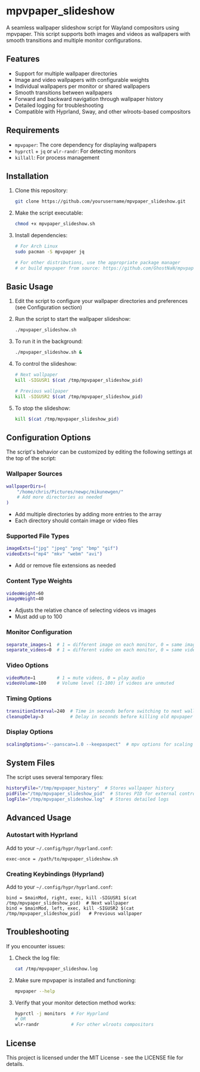 # mpvpaper_slideshow

A seamless wallpaper slideshow script for Wayland compositors using mpvpaper. This script supports both images and videos as wallpapers with smooth transitions and multiple monitor configurations.

## Features

- Support for multiple wallpaper directories
- Image and video wallpapers with configurable weights
- Individual wallpapers per monitor or shared wallpapers
- Smooth transitions between wallpapers
- Forward and backward navigation through wallpaper history
- Detailed logging for troubleshooting
- Compatible with Hyprland, Sway, and other wlroots-based compositors

## Requirements

- `mpvpaper`: The core dependency for displaying wallpapers
- `hyprctl` + `jq` or `wlr-randr`: For detecting monitors
- `killall`: For process management

## Installation

1. Clone this repository:
   ```bash
   git clone https://github.com/yourusername/mpvpaper_slideshow.git
   ```

2. Make the script executable:
   ```bash
   chmod +x mpvpaper_slideshow.sh
   ```

3. Install dependencies:
   ```bash
   # For Arch Linux
   sudo pacman -S mpvpaper jq
   
   # For other distributions, use the appropriate package manager
   # or build mpvpaper from source: https://github.com/GhostNaN/mpvpaper
   ```

## Basic Usage

1. Edit the script to configure your wallpaper directories and preferences (see Configuration section)

2. Run the script to start the wallpaper slideshow:
   ```bash
   ./mpvpaper_slideshow.sh
   ```

3. To run it in the background:
   ```bash
   ./mpvpaper_slideshow.sh &
   ```

4. To control the slideshow:
   ```bash
   # Next wallpaper
   kill -SIGUSR1 $(cat /tmp/mpvpaper_slideshow_pid)
   
   # Previous wallpaper
   kill -SIGUSR2 $(cat /tmp/mpvpaper_slideshow_pid)
   ```

5. To stop the slideshow:
   ```bash
   kill $(cat /tmp/mpvpaper_slideshow_pid)
   ```

## Configuration Options

The script's behavior can be customized by editing the following settings at the top of the script:

### Wallpaper Sources

```bash
wallpaperDirs=(
    "/home/chris/Pictures/newpc/mikunewgen/"
    # Add more directories as needed
)
```
- Add multiple directories by adding more entries to the array
- Each directory should contain image or video files

### Supported File Types

```bash
imageExts=("jpg" "jpeg" "png" "bmp" "gif")
videoExts=("mp4" "mkv" "webm" "avi")
```
- Add or remove file extensions as needed

### Content Type Weights

```bash
videoWeight=60
imageWeight=40
```
- Adjusts the relative chance of selecting videos vs images
- Must add up to 100

### Monitor Configuration

```bash
separate_images=1  # 1 = different image on each monitor, 0 = same image on all monitors
separate_videos=0  # 1 = different video on each monitor, 0 = same video on all monitors
```

### Video Options

```bash
videoMute=1        # 1 = mute videos, 0 = play audio
videoVolume=100    # Volume level (1-100) if videos are unmuted
```

### Timing Options

```bash
transitionInterval=240  # Time in seconds before switching to next wallpaper
cleanupDelay=3          # Delay in seconds before killing old mpvpaper instances
```

### Display Options

```bash
scalingOptions="--panscan=1.0 --keepaspect"  # mpv options for scaling content
```

## System Files

The script uses several temporary files:

```bash
historyFile="/tmp/mpvpaper_history"  # Stores wallpaper history
pidFile="/tmp/mpvpaper_slideshow_pid"  # Stores PID for external control
logFile="/tmp/mpvpaper_slideshow.log"  # Stores detailed logs
```

## Advanced Usage

### Autostart with Hyprland

Add to your `~/.config/hypr/hyprland.conf`:

```
exec-once = /path/to/mpvpaper_slideshow.sh
```

### Creating Keybindings (Hyprland)

Add to your `~/.config/hypr/hyprland.conf`:

```
bind = $mainMod, right, exec, kill -SIGUSR1 $(cat /tmp/mpvpaper_slideshow_pid)  # Next wallpaper
bind = $mainMod, left, exec, kill -SIGUSR2 $(cat /tmp/mpvpaper_slideshow_pid)   # Previous wallpaper
```

## Troubleshooting

If you encounter issues:

1. Check the log file:
   ```bash
   cat /tmp/mpvpaper_slideshow.log
   ```

2. Make sure mpvpaper is installed and functioning:
   ```bash
   mpvpaper --help
   ```

3. Verify that your monitor detection method works:
   ```bash
   hyprctl -j monitors  # For Hyprland
   # OR
   wlr-randr            # For other wlroots compositors
   ```

## License

This project is licensed under the MIT License - see the LICENSE file for details.
